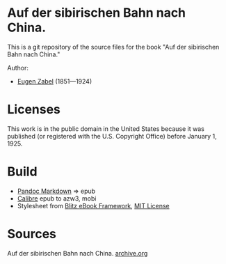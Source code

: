 # Auf der sibirischen Bahn nach China.

This is a git repository of the source files for the book
"Auf der sibirischen Bahn nach China."

Author:

* [Eugen Zabel](https://de.wikipedia.org/wiki/Eugen_Zabel) (1851—1924)


# Licenses
This work is in the public domain in the United States because it was
published (or registered with the U.S. Copyright Office)
before January 1, 1925.


# Build
* [Pandoc Markdown](https://pandoc.org/MANUAL.html#pandocs-markdown) => epub
* [Calibre](https://calibre-ebook.com/) epub to azw3, mobi
* Stylesheet from [Blitz eBook Framework](https://friendsofepub.github.io/Blitz/), [MIT License](https://github.com/FriendsOfEpub/Blitz/blob/master/LICENSE)

# Sources
Auf der sibirischen Bahn nach China. [archive.org](https://archive.org/details/bub_gb_Mj8EAAAAYAAJ)
